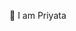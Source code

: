  👋 I am Priyata

<!--
**priyatadas/priyatadas** is a ✨ _special_ ✨ repository because its `README.md` (this file) appears on your GitHub profile.
Here are some ideas to get you started:
I love programming, and listening songs 
🔭 I’m currently working on some server side projects

🌱 I’m currently learning Python, java
🌱 I’m addicted to learning and growing every day
📫 How to find me:
🏢 LinkedIn(https://www.linkedin.com/in/priyata-das-0045951b2)


